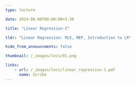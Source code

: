 ```yaml
---
type: lecture

date: 2024-08-08T08:00:00+5:30

title: "Linear Regression-I"

tldr: "Linear Regression: MLE, MEP, Introduction to LR"

hide_from_announcments: false

thumbnail: /_images/lecs/01.png

links: 
    - url: /_images/lecs/linear_regression-1.pdf
      name: Scribe
---
```

